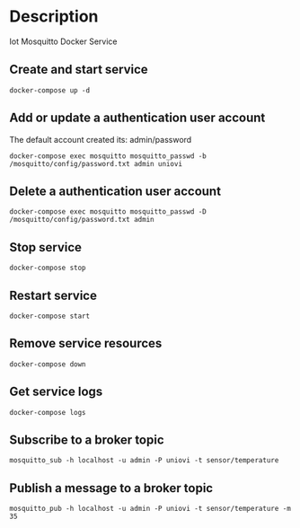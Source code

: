 # Description
Iot Mosquitto Docker Service

## Create and start service
```shell
docker-compose up -d
```

## Add or update a authentication user account
The default account created its: admin/password

```shell
docker-compose exec mosquitto mosquitto_passwd -b /mosquitto/config/password.txt admin uniovi
```

## Delete a authentication user account
```shell
docker-compose exec mosquitto mosquitto_passwd -D /mosquitto/config/password.txt admin
```

## Stop service
```shell
docker-compose stop
```

## Restart service
```shell
docker-compose start
```

## Remove service resources
```shell
docker-compose down
```

## Get service logs
```shell
docker-compose logs
```

## Subscribe to a broker topic
```shell
mosquitto_sub -h localhost -u admin -P uniovi -t sensor/temperature
```

## Publish a message to a broker topic
```shell
mosquitto_pub -h localhost -u admin -P uniovi -t sensor/temperature -m 35
```